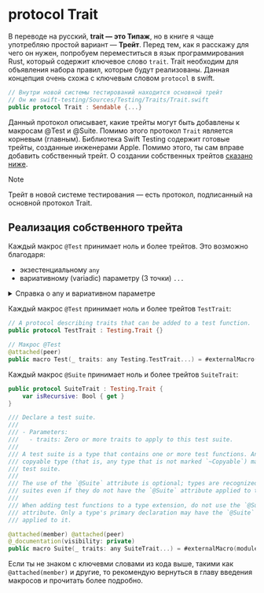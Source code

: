 # protocol Trait

В переводе на русский, **trait — это Типаж**, но в книге я чаще употребляю простой вариант — **Трейт**.
Перед тем, как я расскажу для чего он нужен, попробуем переместиться в язык программирования Rust, который содержит ключевое слово `trait`. Trait необходим для объявления набора правил, которые будут реализованы. Данная концепция очень схожа с ключевым словом `protocol` в swift.

```swift
// Внутри новой системы тестирований находится основной трейт
// Он же swift-testing/Sources/Testing/Traits/Trait.swift
public protocol Trait : Sendable {...}
```

Данный протокол описывает, какие трейты могут быть добавлены к макросам @Test и @Suite. Помимо этого протокол `Trait` является корневым (главным).
Библиотека Swift Testing содержит готовые трейты, созданные инженерами Apple. Помимо этого, ты сам вправе добавить собственный трейт.
О создании собственных трейтов [сказано ниже](#Реализация-собственного-трейта).

> [!NOTE]
> Трейт в новой системе тестирования — есть протокол, подписанный на основной протокол Trait.

<!-- Вынести это все в Детальное знакомство c макросами ? -->
## Реализация собственного трейта

Каждый макрос `@Test` принимает ноль и более трейтов. Это возможно благодаря:
- экзестенциальному `any`
- вариативному (variadic) параметру (3 точки) `...`

<details>
  <summary>Справка о any и вариативном параметре</summary>
  
   1. Ключевым словом [any][info_any] обозначают любой тип данных, реализующий протокол N.
    
  
  ```swift
  func showEachElement(for collection: any Collection) -> Void {
    collection.forEach {
        print($0)
    }
  }

  let data: String = "Swift Testing"
  let smallRange: ClosedRange = 0...5

  showEachElement(for: data)
  showEachElement(for: smallRange)
  ```

  2. [Вариативный параметр][info_variadic] — это параметр, который принимает 0 или множество значений конкретного типа данных.
  Обозначается с помощью 3 точек после типа данных:

  ```swift
    func quickMath(numbers: Int...) -> String {
        let sum = numbers.reduce(.zero, +)
        let cosValue = cos(Double(sum))
        let sinValue = sin(Double(sum))

        return """
    🎉 Добро пожаловать на сервер Тригонометрии! 🎉
    Сумма чисел: \(sum)
    Косинус числа: \(sum) = \(cosValue)
    Синус числа: \(sum) = \(sinValue)
    """
    }

    // Значения перечисляются через запятую
    quickMath(numbers: 30, 60, 90)
  ```
</details>

<!--
Убрать отсюда и перенести в Macros/Test или упомянуть в Macros/Test, что реализация доступна в главе про трейты ?

Думаю 2-ой вариант, в главах про Макрос показать сценарии использования и особенности, но ознакомить
с реализаций лучше в именно в этом файле.
-->

Каждый макрос `@Test` принимает ноль и более трейтов `TestTrait`:

```swift
// A protocol describing traits that can be added to a test function.
public protocol TestTrait : Testing.Trait {}

// Макрос @Test
@attached(peer)
public macro Test(_ traits: any Testing.TestTrait...) = #externalMacro(module: "TestingMacros", type: "TestDeclarationMacro")
```

Каждый макрос `@Suite` принимает ноль и более трейтов `SuiteTrait`:

```swift
public protocol SuiteTrait : Testing.Trait {
    var isRecursive: Bool { get }
}
```

<!-- Перевод -->

```swift
/// Declare a test suite.
///
/// - Parameters:
///   - traits: Zero or more traits to apply to this test suite.
///
/// A test suite is a type that contains one or more test functions. Any
/// copyable type (that is, any type that is not marked `~Copyable`) may be a
/// test suite.
///
/// The use of the `@Suite` attribute is optional; types are recognized as test
/// suites even if they do not have the `@Suite` attribute applied to them.
///
/// When adding test functions to a type extension, do not use the `@Suite`
/// attribute. Only a type's primary declaration may have the `@Suite` attribute
/// applied to it.

@attached(member) @attached(peer)
@_documentation(visibility: private)
public macro Suite(_ traits: any SuiteTrait...) = #externalMacro(module: "TestingMacros", type: "SuiteDeclarationMacro")
```

Если ты не знаком с ключевми словами из кода выше, такими как `@attached(member)` и другие, то рекомендую вернуться в главу введения макросов и прочитать более подробно.


[info_any]: https://docs.swift.org/swift-book/documentation/the-swift-programming-language/types/#Boxed-Protocol-Type
[info_variadic]: https://docs.swift.org/swift-book/documentation/the-swift-programming-language/functions/#Variadic-Parameters
